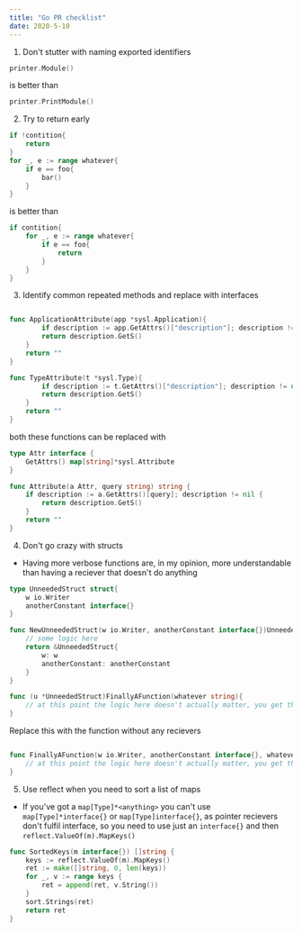 ```yaml
---
title: "Go PR checklist"
date: 2020-5-10
---
```


1. Don't stutter with naming exported identifiers

```go
printer.Module()
```
is better than
```go
printer.PrintModule()
```

2. Try to return early

```go
if !contition{
    return 
}
for _, e := range whatever{
    if e == foo{
        bar()
    }
}

```

is better than

```go
if contition{
    for _, e := range whatever{
        if e == foo{
            return
        }
    }
}
```

3. Identify common repeated methods and replace with interfaces

```go

func ApplicationAttribute(app *sysl.Application){
    	if description := app.GetAttrs()["description"]; description != nil {
		return description.GetS()
	}
	return ""
}

func TypeAttribute(t *sysl.Type){
    	if description := t.GetAttrs()["description"]; description != nil {
		return description.GetS()
	}
	return ""
}

```

both these functions can be replaced with

```go
type Attr interface {
	GetAttrs() map[string]*sysl.Attribute
}

func Attribute(a Attr, query string) string {
	if description := a.GetAttrs()[query]; description != nil {
		return description.GetS()
	}
	return ""
}
```

4. Don't go crazy with structs

- Having more verbose functions are, in my opinion, more understandable than having a reciever that doesn't do anything

```go
type UnneededStruct struct{
    w io.Writer
    anotherConstant interface{}
}

func NewUnneededStruct(w io.Writer, anotherConstant interface{})UnneededStruct{
    // some logic here
    return &UnneededStruct{
        w: w
        anotherConstant: anotherConstant
    }
}

func (u *UnneededStruct)FinallyAFunction(whatever string){
    // at this point the logic here doesn't actually matter, you get the point
}

```

Replace this with the function without any recievers

```go

func FinallyAFunction(w io.Writer, anotherConstant interface{}, whatever string){
    // at this point the logic here doesn't actually matter, you get the point
}

```

5. Use reflect when you need to sort a list of maps
- If you've got a `map[Type]*<anything>` you can't use `map[Type]*interface{}` or `map[Type]interface{}`, as pointer recievers don't fulfil interface, so you need to use just an `interface{}` and then `reflect.ValueOf(m).MapKeys()`

```go
func SortedKeys(m interface{}) []string {
	keys := reflect.ValueOf(m).MapKeys()
	ret := make([]string, 0, len(keys))
	for _, v := range keys {
		ret = append(ret, v.String())
	}
	sort.Strings(ret)
	return ret
}
```